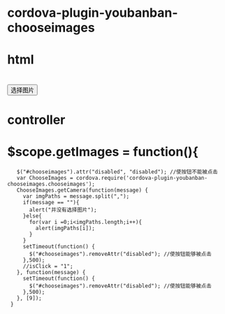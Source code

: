# cordova-plugin-youbanban-chooseimages
# html
#   <button ng-click="getImages()" class="button button-positive" id="chooseimages">选择图片</button>
# controller
# $scope.getImages = function(){
       $("#chooseimages").attr("disabled", "disabled"); //使按钮不能被点击
       var ChooseImages = cordova.require('cordova-plugin-youbanban-chooseimages.chooseimages');
       ChooseImages.getCamera(function(message) {
         var imgPaths = message.split(",");
         if(message == ""){
           alert("并没有选择图片");
         }else{
           for(var i =0;i<imgPaths.length;i++){
             alert(imgPaths[i]);
           }
         }
         setTimeout(function() {
           $("#chooseimages").removeAttr("disabled"); //使按钮能够被点击
         },500);
         //isClick = "1";
       }, function(message) {
         setTimeout(function() {
           $("#chooseimages").removeAttr("disabled"); //使按钮能够被点击
         },500);
       }, [9]);
     }
